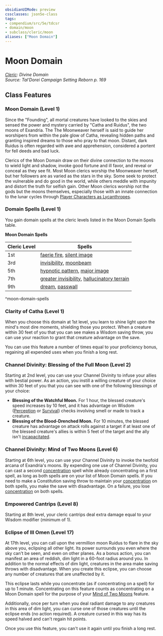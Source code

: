 ```yaml
---
obsidianUIMode: preview
cssclasses: json5e-class
tags:
- compendium/src/5e/tdcsr
- domain/moon
- subclass/cleric/moon
aliases: ["Moon Domain"]
---
```

# Moon Domain
*[Cleric](cleric.md): Divine Domain*  
*Source: Tal'Dorei Campaign Setting Reborn p. 169*  


## Class Features

### Moon Domain (Level 1)

Since the "Founding", all mortal creatures have looked to the skies and sensed the power and mystery carried by "Catha and Ruidus", the two moons of Exandria. The The Moonweaver herself is said to guide her worshipers from within the pale glow of Catha, revealing hidden paths and granting inspired dreams to those who pray to that moon. Distant, dark Ruidus is often regarded with awe and apprehension, considered a portent for fell deeds and bad luck.

Clerics of the Moon Domain draw on their divine connection to the moons to wield light and shadow, invoke good fortune and ill favor, and reveal or conceal as they see fit. Most Moon clerics worship the Moonweaver herself, but her followers are as varied as the stars in the sky. Some seek to protect the vulnerable and do good in the world, while others meddle with impunity and distort the truth for selfish gain. Other Moon clerics worship not the gods but the moons themselves, especially those with an innate connection to the lunar cycles through [Player Characters as Lycanthropes](2-Mechanics/CLI/rules/variant-rules/player-characters-as-lycanthropes.md).

### Domain Spells (Level 1)

You gain domain spells at the cleric levels listed in the Moon Domain Spells table.

**Moon Domain Spells**

| Cleric Level | Spells |
|--------------|--------|
| 1st | [faerie fire](2-Mechanics/CLI/spells/faerie-fire.md), [silent image](2-Mechanics/CLI/spells/silent-image.md) |
| 3rd | [invisibility](2-Mechanics/CLI/spells/invisibility.md), [moonbeam](2-Mechanics/CLI/spells/moonbeam.md) |
| 5th | [hypnotic pattern](2-Mechanics/CLI/spells/hypnotic-pattern.md), [major image](2-Mechanics/CLI/spells/major-image.md) |
| 7th | [greater invisibility](2-Mechanics/CLI/spells/greater-invisibility.md), [hallucinatory terrain](2-Mechanics/CLI/spells/hallucinatory-terrain.md) |
| 9th | [dream](2-Mechanics/CLI/spells/dream.md), [passwall](2-Mechanics/CLI/spells/passwall.md) |
^moon-domain-spells

### Clarity of Catha (Level 1)

When you choose this domain at 1st level, you learn to shine light upon the mind's most dire moments, shielding those you protect. When a creature within 30 feet of you that you can see makes a Wisdom saving throw, you can use your reaction to grant that creature advantage on the save.

You can use this feature a number of times equal to your proficiency bonus, regaining all expended uses when you finish a long rest.

### Channel Divinity: Blessing of the Full Moon (Level 2)

Starting at 2nd level, you can use your Channel Divinity to infuse your allies with bestial power. As an action, you instill a willing creature of your choice within 30 feet of you that you can see with one of the following blessings of your choice:

- **Blessing of the Watchful Moon.** For 1 hour, the blessed creature's speed increases by 10 feet, and it has advantage on Wisdom ([Perception](2-Mechanics/CLI/rules/skills.md#Perception) or [Survival](2-Mechanics/CLI/rules/skills.md#Survival)) checks involving smell or made to track a creature.  
- **Blessing of the Blood-Drenched Moon.** For 10 minutes, the blessed creature has advantage on attack rolls against a target if at least one of the blessed creature's allies is within 5 feet of the target and the ally isn't [incapacitated](2-Mechanics/CLI/rules/conditions.md#Incapacitated).  

### Channel Divinity: Mind of Two Moons (Level 6)

Starting at 6th level, you can use your Channel Divinity to invoke the twofold arcana of Exandria's moons. By expending one use of Channel Divinity, you can cast a second [concentration](2-Mechanics/CLI/rules/conditions.md#Concentration) spell while already concentrating on a first spell, as long as both spells are on your list of Moon Domain spells. If you need to make a Constitution saving throw to maintain your [concentration](2-Mechanics/CLI/rules/conditions.md#Concentration) on both spells, you make the save with disadvantage. On a failure, you lose [concentration](2-Mechanics/CLI/rules/conditions.md#Concentration) on both spells.

### Empowered Cantrips (Level 8)

Starting at 8th level, your cleric cantrips deal extra damage equal to your Wisdom modifier (minimum of 1).

### Eclipse of Ill Omen (Level 17)

At 17th level, you can call upon the vermillion moon Ruidus to flare in the sky above you, eclipsing all other light. Its power surrounds you even where the sky can't be seen, and even on other planes. As a bonus action, you can manifest an area of reddish, dim light in a 60-foot radius around you. In addition to the normal effects of dim light, creatures in the area make saving throws with disadvantage. When you create this eclipse, you can choose any number of creatures that are unaffected by it.

This eclipse lasts while you concentrate (as if concentrating on a spell) for up to 1 minute. Concentrating on this feature counts as concentrating on a Moon Domain spell for the purpose of your [Mind of Two Moons](2-Mechanics/CLI/classes/cleric-moon-domain-tdcsr.md#Channel%20Divinity%20Mind%20of%20Two%20Moons%20(Level%206)) feature.

Additionally, once per turn when you deal radiant damage to any creatures in this area of dim light, you can curse one of those creatures until the eclipse ends (no action required). A creature cursed in this way has its speed halved and can't regain hit points.

Once you use this feature, you can't use it again until you finish a long rest.